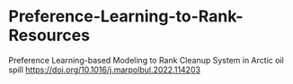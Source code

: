 # Preference-Learning-to-Rank-Resources
Preference Learning-based Modeling to Rank Cleanup System in Arctic oil spill
https://doi.org/10.1016/j.marpolbul.2022.114203
